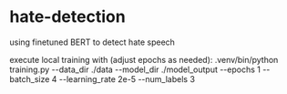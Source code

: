 # hate-detection
using finetuned BERT to detect hate speech

execute local training with (adjust epochs as needed):
.venv/bin/python training.py --data_dir ./data --model_dir ./model_output --epochs 1 --batch_size 4 --learning_rate 2e-5 --num_labels 3